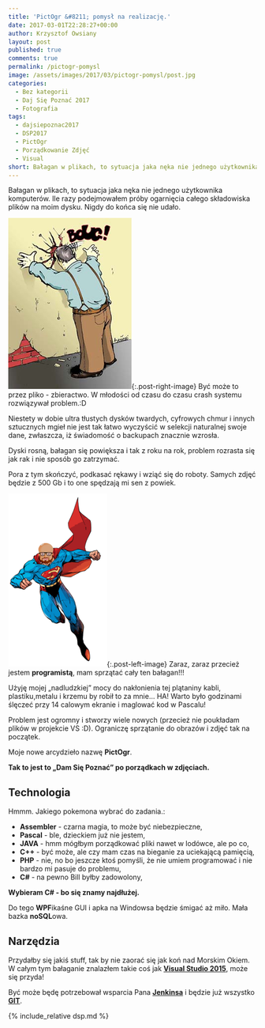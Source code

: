 ```yaml
---
title: 'PictOgr &#8211; pomysł na realizację.'
date: 2017-03-01T22:28:27+00:00
author: Krzysztof Owsiany
layout: post
published: true
comments: true
permalink: /pictogr-pomysl
image: /assets/images/2017/03/pictogr-pomysl/post.jpg
categories:
  - Bez kategorii
  - Daj Się Poznać 2017
  - Fotografia
tags:
  - dajsiepoznac2017
  - DSP2017
  - PictOgr
  - Porządkowanie Zdjęć
  - Visual
short: Bałagan w plikach, to sytuacja jaka nęka nie jednego użytkownika komputerów. Ile razy podejmowałem próby ogarnięcia całego składowiska plików na moim dysku. Nigdy do końca się nie udało.
---
```

Bałagan w plikach, to sytuacja jaka nęka nie jednego użytkownika komputerów. Ile razy podejmowałem próby ogarnięcia całego składowiska plików na moim dysku. Nigdy do końca się nie udało.

![Good Developer][image1]{:.post-right-image}
Być może to przez pliko - zbieractwo. W młodości od czasu do czasu crash systemu rozwiązywał problem.:D

Niestety w dobie ultra tłustych dysków twardych, cyfrowych chmur i innych sztucznych mgieł nie jest tak łatwo wyczyścić w selekcji naturalnej swoje dane, zwłaszcza, iż świadomość o backupach znacznie wzrosła.
    
Dyski rosną, bałagan się powiększa i tak z roku na rok, problem rozrasta się jak rak i nie sposób go zatrzymać.

Pora z tym skończyć, podkasać rękawy i wziąć się do roboty. Samych zdjęć będzie z 500 Gb i to one spędzają mi sen z powiek.

![Good Developer][image2]{:.post-left-image}
Zaraz, zaraz przecież jestem **programistą**, mam sprzątać cały ten bałagan!!!
    
Użyję mojej &#8222;nadludzkiej&#8221; mocy do nakłonienia tej plątaniny kabli, plastiku,metalu i krzemu by robił to za mnie... HA! Warto było godzinami ślęczeć przy 14 calowym ekranie i maglować kod w Pascalu!
    
Problem jest ogromny i stworzy wiele nowych (przecież nie poukładam plików w projekcie VS :D).
Ograniczę sprzątanie do obrazów i zdjęć tak na początek.
    
 Moje nowe arcydzieło nazwę **PictOgr**.
    
**Tak to jest to &#8222;Dam Się Poznać&#8221; po porządkach w zdjęciach.**
    
## Technologia
    
Hmmm. Jakiego pokemona wybrać do zadania.:

* **Assembler** - czarna magia, to może być niebezpieczne,
* **Pascal** - ble, dzieckiem już nie jestem,
* **JAVA** - hmm mógłbym porządkować pliki nawet w lodówce, ale po co,
* **C++** - być może, ale czy mam czas na bieganie za uciekającą pamięcią,
* **PHP** - nie, no bo jeszcze ktoś pomyśli, że nie umiem programować i nie bardzo mi pasuje do problemu,
* **C#** - na pewno Bill byłby zadowolony,

**Wybieram C# - bo się znamy najdłużej.**

Do tego **WPF**ikaśne GUI i apka na Windowsa będzie śmigać aż miło. Mała bazka **noSQL**owa.
    
## Narzędzia
Przydałby się jakiś stuff, tak by nie zaorać się jak koń nad Morskim Okiem.
W całym tym bałaganie znalazłem takie coś jak **[Visual Studio 2015][vs]**, może się przyda!
    
Być może będę potrzebował wsparcia Pana **[Jenkinsa][jenkins]** i będzie już wszystko **[GIT][git]**.
    
{% include_relative dsp.md %}

[vs]: https://www.visualstudio.com/
[jenkins]: https://jenkins.io/
[git]: https://git-scm.com/

[image1]: /assets/images/2017/03/pictogr-pomysl/image1.jpg

[image2]: /assets/images/2017/03/pictogr-pomysl/image2.png